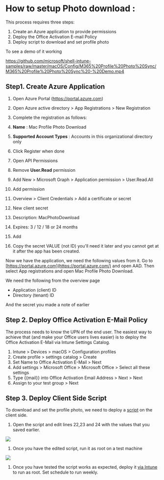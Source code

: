 # How to setup Photo download :

This process requires three steps:

1. Create an Azure application to provide permissions
2. Deploy the Office Activation E-mail Policy
3. Deploy script to download and set profile photo

To see a demo of it working

https://github.com/microsoft/shell-intune-samples/raw/master/macOS/Config/M365%20Profile%20Photo%20Sync/M365%20Profile%20Photo%20Sync%20-%20Demo.mp4


## Step1. Create Azure Application

1. Open Azure Portal (https://portal.azure.com)
2. Open Azure active directory \> App Registrations \> New Registration
3. Complete the registration as follows:

1. **Name** : Mac Profile Photo Download
2. **Supported Account Types** : Accounts in this organizational directory only
3. Click Register when done

1. Open API Permissions
  1. Remove **User.Read** permission
  2. Add New \> Microsoft Graph \> Application permission \> User.Read.All
  3. Add permission
2. Overview \> Client Credentials \> Add a certificate or secret
  1. New client secret
  2. Description: MacPhotoDownload
  3. Expires: 3 / 12 / 18 or 24 months
  4. Add
  5. Copy the secret VALUE (not ID) you'll need it later and you cannot get at it after the app has been created.

Now we have the application, we need the following values from it. Go to [https://portal.azure.com](https://portal.azure.com/) and open AAD. Then select App registrations and open Mac Profile Photo Download.

We need the following from the overview page

- Application (client) ID
- Directory (tenant) ID

And the secret you made a note of earlier

## Step 2. Deploy Office Activation E-Mail Policy

The process needs to know the UPN of the end user. The easiest way to achieve that (and make your Office users lives easier) is to deploy the Office Activation E-Mail via Intune Settings Catalog.

1. Intune \> Devices \> macOS \> Configuration profiles
2. Create profile \> settings catalog \> Create
3. Set Name to Office Activation E-Mail \> Next
4. Add settings \> Microsoft Office \> Microsoft Office \> Select all these settings
5. Type {{mail}} into Office Activation Email Address \> Next \> Next
6. Assign to your test group \> Next

## Step 3. Deploy Client Side Script

To download and set the profile photo, we need to deploy a [script](https://github.com/microsoft/shell-intune-samples/tree/master/macOS/Config/M365%20Profile%20Photo%20Sync) on the client side.

1. Open the script and edit lines 22,23 and 24 with the values that you saved earlier.

![](RackMultipart20230913-1-md8olm_html_f610dac1d893ddf7.png)

1. Once you have the edited script, run it as root on a test machine

![](RackMultipart20230913-1-md8olm_html_dde7d8aaa3d66b95.png)

1. Once you have tested the script works as expected, deploy it [via Intune](https://learn.microsoft.com/en-us/mem/intune/apps/macos-shell-scripts) to run as root. Set schedule to run weekly.